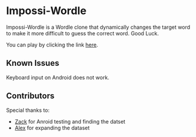 # Impossi-Wordle

Impossi-Wordle is a Wordle clone that dynamically changes the target word to make it more difficult to guess the correct word. Good Luck.

You can play by clicking the link [here](https://bart1259.github.io/Impossi-Wordle/).

## Known Issues

Keyboard input on Android does not work.

## Contributors

Special thanks to:
- [Zack](https://github.com/Zack3383) for Anroid testing and finding the datset 
- [Alex](https://github.com/MoranARM) for expanding the dataset